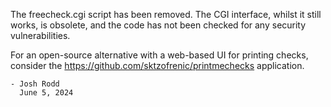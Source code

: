 The freecheck.cgi script has been removed. The CGI interface, whilst it still
works, is obsolete, and the code has not been checked for any security
vulnerabilities.

For an open-source alternative with a web-based UI for printing checks, consider
the https://github.com/sktzofrenic/printmechecks application.

    - Josh Rodd
      June 5, 2024
